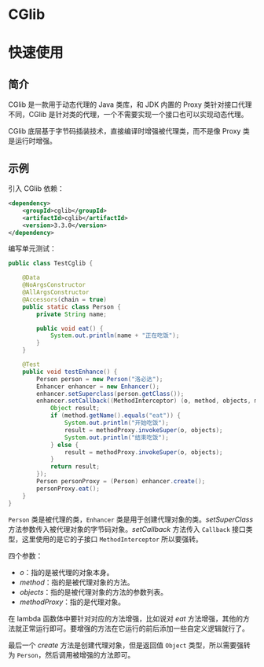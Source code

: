 # CGlib

# 快速使用

## 简介

CGlib 是一款用于动态代理的 Java 类库，和 JDK 内置的 Proxy 类针对接口代理不同，CGlib 是针对类的代理，一个不需要实现一个接口也可以实现动态代理。

CGlib 底层基于字节码插装技术，直接编译时增强被代理类，而不是像 Proxy 类是运行时增强。

## 示例

引入 CGlib 依赖：

```xml
<dependency>
    <groupId>cglib</groupId>
    <artifactId>cglib</artifactId>
    <version>3.3.0</version>
</dependency>
```

编写单元测试：

```java
public class TestCglib {

    @Data
    @NoArgsConstructor
    @AllArgsConstructor
    @Accessors(chain = true)
    public static class Person {
        private String name;

        public void eat() {
            System.out.println(name + "正在吃饭");
        }
    }

    @Test
    public void testEnhance() {
        Person person = new Person("洛必达");
        Enhancer enhancer = new Enhancer();
        enhancer.setSuperclass(person.getClass());
        enhancer.setCallback((MethodInterceptor) (o, method, objects, methodProxy) -> {
            Object result;
            if (method.getName().equals("eat")) {
                System.out.println("开始吃饭");
                result = methodProxy.invokeSuper(o, objects);
                System.out.println("结束吃饭");
            } else {
                result = methodProxy.invokeSuper(o, objects);
            }
            return result;
        });
        Person personProxy = (Person) enhancer.create();
        personProxy.eat();
    }
}
```

`Person` 类是被代理的类，`Enhancer` 类是用于创建代理对象的类。*setSuperClass* 方法参数传入被代理对象的字节码对象。*setCallback* 方法传入 `Callback` 接口类型，这里使用的是它的子接口 `MethodInterceptor` 所以要强转。

四个参数：

- *o*：指的是被代理的对象本身。
- *method*：指的是被代理对象的方法。
- *objects*：指的是被代理对象的方法的参数列表。
- *methodProxy*：指的是代理对象。

在 lambda 函数体中要针对对应的方法增强，比如说对 *eat* 方法增强，其他的方法就正常运行即可。要增强的方法在它运行的前后添加一些自定义逻辑就行了。

最后一个 *create* 方法是创建代理对象，但是返回值 `Object` 类型，所以需要强转为 `Person`，然后调用被增强的方法即可。